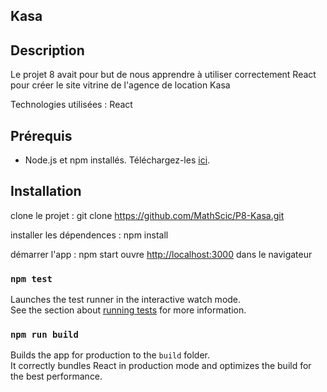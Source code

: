 ## Kasa

## Description
Le projet 8 avait pour but de nous apprendre à utiliser correctement React pour créer le site vitrine de l'agence de location Kasa

Technologies utilisées : React

## Prérequis 
- Node.js et npm installés. Téléchargez-les [ici](https://nodejs.org/).

## Installation 
clone le projet :
git clone https://github.com/MathScic/P8-Kasa.git

installer les dépendences : 
npm install 

démarrer l'app : 
npm start 
ouvre [http://localhost:3000](http://localhost:3000) dans le navigateur 


### `npm test`

Launches the test runner in the interactive watch mode.\
See the section about [running tests](https://facebook.github.io/create-react-app/docs/running-tests) for more information.

### `npm run build`

Builds the app for production to the `build` folder.\
It correctly bundles React in production mode and optimizes the build for the best performance.


